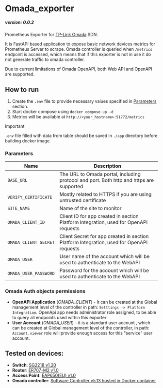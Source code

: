 # Omada_exporter
##### version: 0.0.2

Prometheus Exporter for [TP-Link Omada](https://www.tp-link.com/en/business-networking/omada/controller/) SDN.

It is FastAPI based application to expose basic network devices metrics for Prometheus Server to scrape.
Omada controller is queried when `/metrics` endpoint is accessed, 
which means that if this exporter is not in use it do not generate traffic to omada controller.

Due to current limitations of Omada OpenAPI, both Web API and OpenAPI are supported.

## How to run
1. Create the `.env` file to provide necessary values specified in [Parameters](#parameters) section.
2. Start docker compose using `docker compose up -d`
3. Metrics will be available at `http://<your_hostname>:51772/metrics`


> [!IMPORTANT] 
> `.env` file filled with data from table should be saved in `./app` directory before building docker image.

### Parameters
| Name | Description |
|------|-------------|
|`BASE_URL`|The URL to Omada portal, including protocol and port. Both http and https are supported|
|`VERIFY_CERTIFICATE`|Mostly related to HTTPS if you are using untrusted certificate|
|`SITE_NAME`|Name of the site to monitor| 
|`OMADA_CLIENT_ID`|Client ID for app created in section Platform Integration, used for OpenAPI requests|
|`OMADA_CLIENT_SECRET`|Client Secret for app created in section Platform Integration, used for OpenAPI requests|
|`OMADA_USER`|User name of the account which will be used to authenticate to the WebAPI|
|`OMADA_USER_PASSWORD`|Password for the account which will be used to authenticate to the WebAPI|

### Omada Auth objects permissions
- **OpenAPI Application** (*OMADA_CLIENT*) - It can be created at the Global management level of the controller in path: 
`Setttings -> Platform Integration`. 
OpenApi app needs administrator role assigned, 
to be able to query all endpoints used within this exporter
- **User Account** (*OMADA_USER*) - it is a standard user account ,
which can be created at Global management level of the controller,
in path: `Account`. `viewer` role will provide enough access for 
this "service" user account.

## Tested on devices:
- **Switch**: [SG2218 v1.20](https://www.tp-link.com/en/business-networking/omada-switch-smart/sg2218/)
- **Router**: [ER707-M2 v1.0](https://www.tp-link.com/en/business-networking/omada-router-wired-router/er707-m2/v1/)
- **Access Point**: [EAP650(EU) v1.0](https://www.tp-link.com/en/business-networking/omada-wifi-ceiling-mount/eap650/v1/)
- **Omada controller**: [Software Controller v5.13 hosted in Docker container](https://github.com/mbentley/docker-omada-controller)